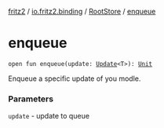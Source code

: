 [fritz2](../../index.md) / [io.fritz2.binding](../index.md) / [RootStore](index.md) / [enqueue](./enqueue.md)

# enqueue

`open fun enqueue(update: `[`Update`](../-update.md)`<T>): `[`Unit`](https://kotlinlang.org/api/latest/jvm/stdlib/kotlin/-unit/index.html)

Enqueue a specific update of you modle.

### Parameters

`update` - update to queue